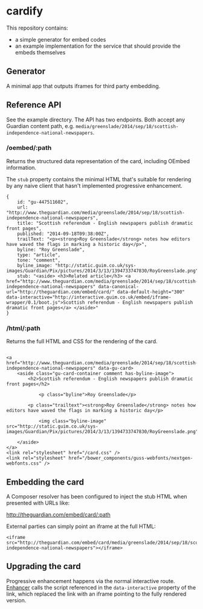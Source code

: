 # cardify

This repository contains:

* a simple generator for embed codes
* an example implementation for the service that should provide the embeds themselves

## Generator

A minimal app that outputs iframes for third party embedding.

## Reference API

See the example directory. The API has two endpoints. Both accept any Guardian content path, e.g. ``media/greenslade/2014/sep/18/scottish-independence-national-newspapers``.

### /oembed/:path

Returns the structured data representation of the card, including OEmbed information.

The ``stub`` property contains the minimal HTML that's suitable for rendering by any naive client that hasn't implemented progressive enhancement.

````
{
	id: "gu-447511602",
	url: "http://www.theguardian.com/media/greenslade/2014/sep/18/scottish-independence-national-newspapers",
	title: "Scottish referendum - English newspapers publish dramatic front pages",
	published: "2014-09-18T09:38:00Z",
	trailText: "<p><strong>Roy Greenslade</strong> notes how editors have waved the flags in marking a historic day</p>",
	byline: "Roy Greenslade",
	type: "article",
	tone: "comment",
	byline_image: "http://static.guim.co.uk/sys-images/Guardian/Pix/pictures/2014/3/13/1394733747830/RoyGreenslade.png",
	stub: "<aside> <h3>Related article</h3> <a href="http://www.theguardian.com/media/greenslade/2014/sep/18/scottish-independence-national-newspapers" data-canonical-url="http://theguardian.com/embed/card/" data-default-height="300" data-interactive="http://interactive.guim.co.uk/embed/iframe-wrapper/0.1/boot.js">Scottish referendum - English newspapers publish dramatic front pages</a> </aside>"
}
````

### /html/:path

Returns the full HTML and CSS for the rendering of the card.

````

<a href="http://www.theguardian.com/media/greenslade/2014/sep/18/scottish-independence-national-newspapers" data-gu-card>
	<aside class="gu-card-container comment has-byline-image">
		<h2>Scottish referendum - English newspapers publish dramatic front pages</h2>
		
			<p class="byline">Roy Greenslade</p>
		
		<p class="trailtext"><strong>Roy Greenslade</strong> notes how editors have waved the flags in marking a historic day</p>
		
			<img class="byline-image" src="http://static.guim.co.uk/sys-images/Guardian/Pix/pictures/2014/3/13/1394733747830/RoyGreenslade.png">
		
	</aside>
</a>
<link rel="stylesheet" href="/card.css" />
<link rel="stylesheet" href="/bower_components/guss-webfonts/nextgen-webfonts.css" />
````

## Embedding the card

A Composer resolver has been configured to inject the stub HTML when presented with URLs like:

http://theguardian.com/embed/card/:path

External parties can simply point an iframe at the full HTML:

````
<iframe src="http://theguardian.com/embed/card/media/greenslade/2014/sep/18/scottish-independence-national-newspapers"></iframe>
````

## Upgrading the card

Progressive enhancement happens via the normal interactive route. [Enhancer](https://github.com/guardian/enhancer/blob/master/enhancer.js) calls the script referenced in the ``data-interactive`` property of the link, which replaced the link with an iframe pointing to the fully rendered version.